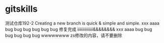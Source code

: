 # gitskills
测试仓库192-2
Creating a new branch is quick & simple  and simple.
xxx aaaa bug bug bug bug bug bug
修复完成
iiiiiiiiiiiiiii&&&&&&&& xxx aaaa bug bug bug bug bug bug
wwwwwwww
zs修改的内容，请不要删除
